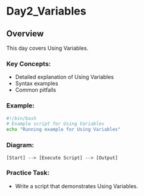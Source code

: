 # Day2_Variables

## Overview
This day covers Using Variables.

### Key Concepts:
- Detailed explanation of Using Variables
- Syntax examples
- Common pitfalls

### Example:
```bash
#!/bin/bash
# Example script for Using Variables
echo "Running example for Using Variables"
```

### Diagram:
```
[Start] --> [Execute Script] --> [Output]
```

### Practice Task:
- Write a script that demonstrates Using Variables.
